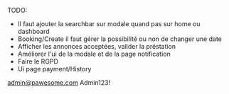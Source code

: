 TODO: 
- Il faut ajouter la searchbar sur modale quand pas sur home ou dashboard
- Booking/Create il faut gérer la possibilité ou non de changer une date
- Afficher les annonces acceptées, valider la préstation
- Améliorer l'ui de la modale et de la page notification
- Faire le RGPD
- Ui page payment/History


admin@pawesome.com
Admin123!